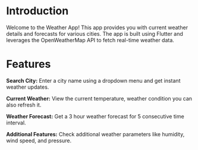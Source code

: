 # Introduction
Welcome to the Weather App! This app provides you with current weather details and forecasts for various cities. The app is built using Flutter and leverages the OpenWeatherMap API to fetch real-time weather data.

# Features
**Search City:** Enter a city name using a dropdown menu and get instant weather updates.

**Current Weather:** View the current temperature, weather condition you can also refresh it.

**Weather Forecast:** Get a 3 hour weather forecast for 5 consecutive time interval.

**Additional Features:** Check additional weather parameters like humidity, wind speed, and pressure.
